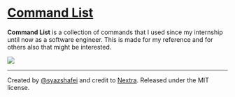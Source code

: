 # [Command List](https://command-list.syazshafei.vercel.app/)

**Command List** is a collection of commands that I used since my internship until now as a software engineer. This is made for my reference and for others also that might be interested.

![](/public/demo.png)

---

Created by [@syazshafei](https://github.com/syazshafei) and credit to [Nextra](https://nextra.vercel.app/). Released under the MIT license.
